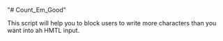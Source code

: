 "# Count_Em_Good" 


This script will help you to block users to write more characters than you want into ah HMTL input.
